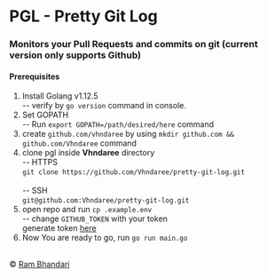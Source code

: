 # PGL - Pretty Git Log
### Monitors your Pull Requests and commits on git (current version only supports Github)

#### Prerequisites
1. Install Golang v1.12.5 <br/>
    -- verify by `go version` command in console.
2. Set GOPATH <br/>
    -- Run `export GOPATH=/path/desired/here` command 
3. create `github.com/vhndaree` by using `mkdir github.com && github.com/Vhndaree` command 
4. clone pgl inside **Vhndaree** directory <br/>
    -- HTTPS <br/>
      `git clone https://github.com/Vhndaree/pretty-git-log.git` <br/> <br/>
    -- SSH <br/>
      `git@github.com:Vhndaree/pretty-git-log.git`
5. open repo and run `cp .example.env` <br/>
  -- change `GITHUB_TOKEN` with your token <br/>
    generate token [here](https://github.com/settings/tokens/new?scopes=&description=pgl) 
6. Now You are ready to go, run `go run main.go` <br/> <br/>


&copy; [Ram Bhandari](https://github.com/Vhndaree )
